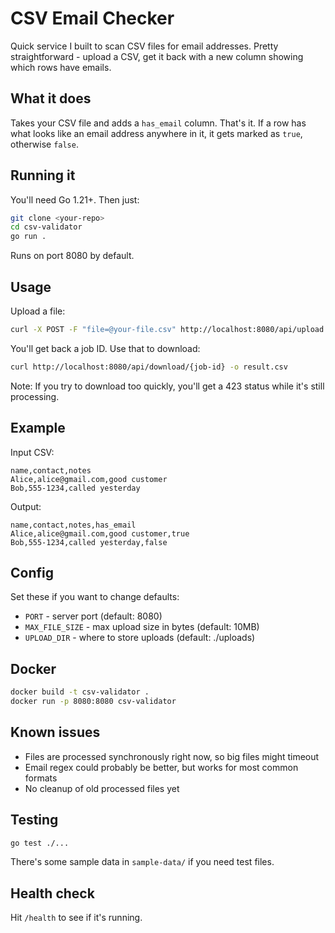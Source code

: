 # CSV Email Checker

Quick service I built to scan CSV files for email addresses. Pretty straightforward - upload a CSV, get it back with a new column showing which rows have emails.

## What it does

Takes your CSV file and adds a `has_email` column. That's it. If a row has what looks like an email address anywhere in it, it gets marked as `true`, otherwise `false`.

## Running it

You'll need Go 1.21+. Then just:

```bash
git clone <your-repo>
cd csv-validator
go run .
```

Runs on port 8080 by default.

## Usage

Upload a file:
```bash
curl -X POST -F "file=@your-file.csv" http://localhost:8080/api/upload
```

You'll get back a job ID. Use that to download:
```bash
curl http://localhost:8080/api/download/{job-id} -o result.csv
```

Note: If you try to download too quickly, you'll get a 423 status while it's still processing.

## Example

Input CSV:
```
name,contact,notes
Alice,alice@gmail.com,good customer
Bob,555-1234,called yesterday
```

Output:
```
name,contact,notes,has_email
Alice,alice@gmail.com,good customer,true
Bob,555-1234,called yesterday,false
```

## Config

Set these if you want to change defaults:
- `PORT` - server port (default: 8080)
- `MAX_FILE_SIZE` - max upload size in bytes (default: 10MB)
- `UPLOAD_DIR` - where to store uploads (default: ./uploads)

## Docker

```bash
docker build -t csv-validator .
docker run -p 8080:8080 csv-validator
```

## Known issues

- Files are processed synchronously right now, so big files might timeout
- Email regex could probably be better, but works for most common formats
- No cleanup of old processed files yet

## Testing

```bash
go test ./...
```

There's some sample data in `sample-data/` if you need test files.

## Health check

Hit `/health` to see if it's running.
